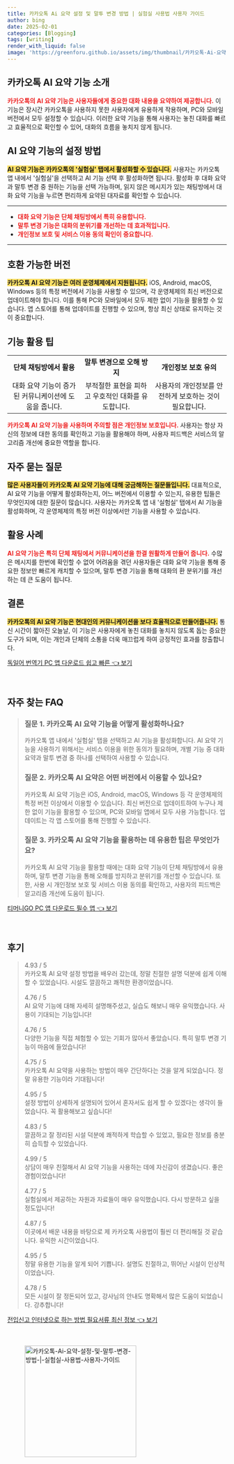 ```yaml
---
title: 카카오톡 Ai 요약 설정 및 말투 변경 방법 | 실험실 사용법 사용자 가이드
author: bing
date: 2025-02-01
categories: [Blogging]
tags: [writing]
render_with_liquid: false
image: 'https://greenforu.github.io/assets/img/thumbnail/카카오톡-Ai-요약-설정-및-말투-변경-방법-|-실험실-사용법-사용자-가이드.webp'
---
```



<h2 id='카카오톡_AI_요약_기능_소개'>카카오톡 AI 요약 기능 소개</h2>

<p><b><span style="color: #ee2323;">카카오톡의 AI 요약 기능은 사용자들에게 중요한 대화 내용을 요약하여 제공합니다.</span></b> 이 기능은 장시간 카카오톡을 사용하지 못한 사용자에게 유용하게 작용하며, PC와 모바일 버전에서 모두 설정할 수 있습니다. 이러한 요약 기능을 통해 사용자는 놓친 대화를 빠르고 효율적으로 확인할 수 있어, 대화의 흐름을 놓치지 않게 됩니다.</p>

<h2 id='AI_요약_기능의_설정_방법'>AI 요약 기능의 설정 방법</h2>

<p><b><span style="background-color: #ffe066;">AI 요약 기능은 카카오톡의 '실험실' 탭에서 활성화할 수 있습니다.</span></b> 사용자는 카카오톡 앱 내에서 '실험실'을 선택하고 AI 기능 선택 후 활성화하면 됩니다. 활성화 후 대화 요약과 말투 변경 중 원하는 기능을 선택 가능하며, 읽지 않은 메시지가 있는 채팅방에서 대화 요약 기능을 누르면 편리하게 요약된 대자료를 확인할 수 있습니다.</p>

<hr />

<ul>
    <li><b><span style="color: #ee2323;">대화 요약 기능은 단체 채팅방에서 특히 유용합니다.</span></b></li>
    <li><b><span style="color: #ee2323;">말투 변경 기능은 대화의 분위기를 개선하는 데 효과적입니다.</span></b></li>
    <li><b><span style="color: #ee2323;">개인정보 보호 및 서비스 이용 동의 확인이 중요합니다.</span></b></li>
</ul>

<hr />

<h2 id='호환_가능한_버전'>호환 가능한 버전</h2>

<p><b><span style="background-color: #ffe066;">카카오톡 AI 요약 기능은 여러 운영체제에서 지원됩니다.</span></b> iOS, Android, macOS, Windows 등의 특정 버전에서 기능을 사용할 수 있으며, 각 운영체제의 최신 버전으로 업데이트해야 합니다. 이를 통해 PC와 모바일에서 모두 제한 없이 기능을 활용할 수 있습니다. 앱 스토어를 통해 업데이트를 진행할 수 있으며, 항상 최신 상태로 유지하는 것이 중요합니다.</p>

<h2 id='기능_활용_팁'>기능 활용 팁</h2>

<table>
    <tr>
        <td style="text-align: center; height: 17px;"><b>단체 채팅방에서 활용</b></td>
        <td style="text-align: center; height: 17px;"><b>말투 변경으로 오해 방지</b></td>
        <td style="text-align: center; height: 17px;"><b>개인정보 보호 유의</b></td>
    </tr>
    <tr>
        <td style="text-align: center; height: 17px;">대화 요약 기능이 증가된 커뮤니케이션에 도움을 줍니다.</td>
        <td style="text-align: center; height: 17px;">부적절한 표현을 피하고 우호적인 대화를 유도합니다.</td>
        <td style="text-align: center; height: 17px;">사용자의 개인정보를 안전하게 보호하는 것이 필요합니다.</td>
    </tr>
</table>

<p><b><span style="color: #ee2323;">카카오톡 AI 요약 기능을 사용하며 주의할 점은 개인정보 보호입니다.</span></b> 사용자는 항상 자신의 정보에 대한 동의를 확인하고 기능을 활용해야 하며, 사용자 피드백은 서비스의 알고리즘 개선에 중요한 역할을 합니다.</p>

<h2 id='자주_묻는_질문'>자주 묻는 질문</h2>

<p><b><span style="background-color: #ffe066;">많은 사용자들이 카카오톡 AI 요약 기능에 대해 궁금해하는 질문들입니다.</span></b> 대표적으로, AI 요약 기능을 어떻게 활성화하는지, 어느 버전에서 이용할 수 있는지, 유용한 팁들은 무엇인지에 대한 질문이 많습니다. 사용자는 카카오톡 앱 내 '실험실' 탭에서 AI 기능을 활성화하며, 각 운영체제의 특정 버전 이상에서만 기능을 사용할 수 있습니다.</p>

<h2 id='활용_사례'>활용 사례</h2>

<p><b><span style="color: #ee2323;">AI 요약 기능은 특히 단체 채팅에서 커뮤니케이션을 한결 원활하게 만들어 줍니다.</span></b> 수많은 메시지를 한번에 확인할 수 없어 어려움을 겪던 사용자들은 대화 요약 기능을 통해 중요한 정보만 빠르게 캐치할 수 있으며, 말투 변경 기능을 통해 대화의 환 분위기를 개선하는 데 큰 도움이 됩니다.</p>

<h2 id='결론'>결론</h2>

<p><b><span style="background-color: #ffe066;">카카오톡의 AI 요약 기능은 현대인의 커뮤니케이션을 보다 효율적으로 만들어줍니다.</span></b> 통신 시간이 짧아진 오늘날, 이 기능은 사용자에게 놓친 대화를 놓치지 않도록 돕는 중요한 도구가 되며, 이는 개인과 단체의 소통을 더욱 매끄럽게 하여 긍정적인 효과를 창출합니다.</p>


<p><a class="click-button" title="독일어 번역기 PC 앱 다운로드 쉽고 빠른" href="https://greenforu.github.io/posts/%EB%8F%85%EC%9D%BC%EC%96%B4-%EB%B2%88%EC%97%AD%EA%B8%B0-PC-%EC%95%B1-%EB%8B%A4%EC%9A%B4%EB%A1%9C%EB%93%9C-%EC%89%BD%EA%B3%A0-%EB%B9%A0%EB%A5%B8/" rel="dofollow">독일어 번역기 PC 앱 다운로드 쉽고 빠른 👈 보기</a></p><br>
<h2 id='자주_찾는_FAQ'>자주 찾는 FAQ</h2>
<div itemscope="" itemtype="https://schema.org/FAQPage"> 
<blockquote> 
<div itemscope="" itemprop="mainEntity" itemtype="https://schema.org/Question"> 
<h3 itemprop="name">질문 1. 카카오톡 AI 요약 기능을 어떻게 활성화하나요?</h3> 
<div itemscope="" itemprop="acceptedAnswer" itemtype="https://schema.org/Answer"> 
<span itemprop="text"> 
<p>카카오톡 앱 내에서 '실험실' 탭을 선택하고 AI 기능을 활성화합니다. AI 요약 기능을 사용하기 위해서는 서비스 이용을 위한 동의가 필요하며, 개별 기능 중 대화 요약과 말투 변경 중 하나를 선택하여 사용할 수 있습니다.</p> 
</span> 
</div> 
</div> 

<div itemscope="" itemprop="mainEntity" itemtype="https://schema.org/Question"> 
<h3 itemprop="name">질문 2. 카카오톡 AI 요약은 어떤 버전에서 이용할 수 있나요?</h3> 
<div itemscope="" itemprop="acceptedAnswer" itemtype="https://schema.org/Answer"> 
<span itemprop="text"> 
<p>카카오톡 AI 요약 기능은 iOS, Android, macOS, Windows 등 각 운영체제의 특정 버전 이상에서 이용할 수 있습니다. 최신 버전으로 업데이트하여 누구나 제한 없이 기능을 활용할 수 있으며, PC와 모바일 앱에서 모두 사용 가능합니다. 업데이트는 각 앱 스토어를 통해 진행할 수 있습니다.</p> 
</span> 
</div> 
</div> 

<div itemscope="" itemprop="mainEntity" itemtype="https://schema.org/Question"> 
<h3 itemprop="name">질문 3. 카카오톡 AI 요약 기능을 활용하는 데 유용한 팁은 무엇인가요?</h3> 
<div itemscope="" itemprop="acceptedAnswer" itemtype="https://schema.org/Answer"> 
<span itemprop="text"> 
<p>카카오톡 AI 요약 기능을 활용할 때에는 대화 요약 기능이 단체 채팅방에서 유용하며, 말투 변경 기능을 통해 오해를 방지하고 분위기를 개선할 수 있습니다. 또한, 사용 시 개인정보 보호 및 서비스 이용 동의를 확인하고, 사용자의 피드백은 알고리즘 개선에 도움이 됩니다.</p> 
</span> 
</div> 
</div> 
</blockquote> 
</div>
<p><a class="click-button" title="티머니GO PC 앱 다운로드 필수 앱" href="https://greenforu.github.io/posts/%ED%8B%B0%EB%A8%B8%EB%8B%88GO-PC-%EC%95%B1-%EB%8B%A4%EC%9A%B4%EB%A1%9C%EB%93%9C-%ED%95%84%EC%88%98-%EC%95%B1/" rel="dofollow">티머니GO PC 앱 다운로드 필수 앱 👈 보기</a></p><br>
<h2 id='후기'>후기</h2>
<div itemscope itemtype="https://schema.org/Product">
  <blockquote>
  <div itemprop="review" itemscope itemtype="https://schema.org/Review">
      <div itemprop="reviewRating" itemscope itemtype="https://schema.org/Rating"> <span itemprop="ratingValue">4.93</span> / <span itemprop="bestRating">5</span> </div>
      <span itemprop="reviewBody">카카오톡 AI 요약 설정 방법을 배우러 갔는데, 정말 친절한 설명 덕분에 쉽게 이해할 수 있었습니다. 시설도 깔끔하고 쾌적한 환경이었습니다.</span>
  </div>
  <br>
  <div itemprop="review" itemscope itemtype="https://schema.org/Review">
      <div itemprop="reviewRating" itemscope itemtype="https://schema.org/Rating"> <span itemprop="ratingValue">4.76</span> / <span itemprop="bestRating">5</span> </div>
      <span itemprop="reviewBody">AI 요약 기능에 대해 자세히 설명해주셨고, 실습도 해보니 매우 유익했습니다. 사용이 기대되는 기능입니다!</span>
  </div>
  <br>
  <div itemprop="review" itemscope itemtype="https://schema.org/Review">
      <div itemprop="reviewRating" itemscope itemtype="https://schema.org/Rating"> <span itemprop="ratingValue">4.76</span> / <span itemprop="bestRating">5</span> </div>
      <span itemprop="reviewBody">다양한 기능을 직접 체험할 수 있는 기회가 많아서 좋았습니다. 특히 말투 변경 기능이 마음에 들었습니다!</span>
  </div>
  <br>
  <div itemprop="review" itemscope itemtype="https://schema.org/Review">
      <div itemprop="reviewRating" itemscope itemtype="https://schema.org/Rating"> <span itemprop="ratingValue">4.75</span> / <span itemprop="bestRating">5</span> </div>
      <span itemprop="reviewBody">카카오톡 AI 요약을 사용하는 방법이 매우 간단하다는 것을 알게 되었습니다. 정말 유용한 기능이라 기대됩니다!</span>
  </div>
  <br>
  <div itemprop="review" itemscope itemtype="https://schema.org/Review">
      <div itemprop="reviewRating" itemscope itemtype="https://schema.org/Rating"> <span itemprop="ratingValue">4.95</span> / <span itemprop="bestRating">5</span> </div>
      <span itemprop="reviewBody">설정 방법이 상세하게 설명되어 있어서 혼자서도 쉽게 할 수 있겠다는 생각이 들었습니다. 꼭 활용해보고 싶습니다!</span>
  </div>
  <br>
  <div itemprop="review" itemscope itemtype="https://schema.org/Review">
      <div itemprop="reviewRating" itemscope itemtype="https://schema.org/Rating"> <span itemprop="ratingValue">4.83</span> / <span itemprop="bestRating">5</span> </div>
      <span itemprop="reviewBody">깔끔하고 잘 정리된 시설 덕분에 쾌적하게 학습할 수 있었고, 필요한 정보를 충분히 습득할 수 있었습니다.</span>
  </div>
  <br>
  <div itemprop="review" itemscope itemtype="https://schema.org/Review">
      <div itemprop="reviewRating" itemscope itemtype="https://schema.org/Rating"> <span itemprop="ratingValue">4.99</span> / <span itemprop="bestRating">5</span> </div>
      <span itemprop="reviewBody">상담이 매우 친절해서 AI 요약 기능을 사용하는 데에 자신감이 생겼습니다. 좋은 경험이었습니다!</span>
  </div>
  <br>
  <div itemprop="review" itemscope itemtype="https://schema.org/Review">
      <div itemprop="reviewRating" itemscope itemtype="https://schema.org/Rating"> <span itemprop="ratingValue">4.77</span> / <span itemprop="bestRating">5</span> </div>
      <span itemprop="reviewBody">실험실에서 제공하는 자원과 자료들이 매우 유익했습니다. 다시 방문하고 싶을 정도입니다!</span>
  </div>
  <br>
  <div itemprop="review" itemscope itemtype="https://schema.org/Review">
      <div itemprop="reviewRating" itemscope itemtype="https://schema.org/Rating"> <span itemprop="ratingValue">4.87</span> / <span itemprop="bestRating">5</span> </div>
      <span itemprop="reviewBody">이곳에서 배운 내용을 바탕으로 제 카카오톡 사용법이 훨씬 더 편리해질 것 같습니다. 유익한 시간이었습니다.</span>
  </div>
  <br>
  <div itemprop="review" itemscope itemtype="https://schema.org/Review">
      <div itemprop="reviewRating" itemscope itemtype="https://schema.org/Rating"> <span itemprop="ratingValue">4.95</span> / <span itemprop="bestRating">5</span> </div>
      <span itemprop="reviewBody">정말 유용한 기능을 알게 되어 기쁩니다. 설명도 친절하고, 뛰어난 시설이 인상적이었습니다.</span>
  </div>
  <br>
  <div itemprop="review" itemscope itemtype="https://schema.org/Review">
      <div itemprop="reviewRating" itemscope itemtype="https://schema.org/Rating"> <span itemprop="ratingValue">4.78</span> / <span itemprop="bestRating">5</span> </div>
      <span itemprop="reviewBody">모든 시설이 잘 정돈되어 있고, 강사님의 안내도 명확해서 많은 도움이 되었습니다. 강추합니다!</span>
  </div>
  </blockquote>
</div>
<p><a class="click-button" title="전입신고 인터넷으로 하는 방법 필요서류 최신 정보" href="https://greenforu.github.io/posts/%EC%A0%84%EC%9E%85%EC%8B%A0%EA%B3%A0-%EC%9D%B8%ED%84%B0%EB%84%B7%EC%9C%BC%EB%A1%9C-%ED%95%98%EB%8A%94-%EB%B0%A9%EB%B2%95-%ED%95%84%EC%9A%94%EC%84%9C%EB%A5%98-%EC%B5%9C%EC%8B%A0-%EC%A0%95%EB%B3%B4/" rel="dofollow">전입신고 인터넷으로 하는 방법 필요서류 최신 정보 👈 보기</a></p><br>
<figure class="image"><img src="https://greenforu.github.io/assets/img/thumbnail/카카오톡-Ai-요약-설정-및-말투-변경-방법-|-실험실-사용법-사용자-가이드.webp" alt="카카오톡-Ai-요약-설정-및-말투-변경-방법-|-실험실-사용법-사용자-가이드" width="256" height="256"></figure>